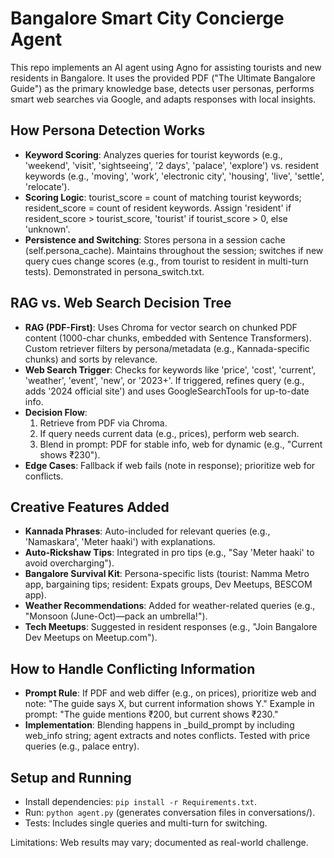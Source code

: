 # Bangalore Smart City Concierge Agent

This repo implements an AI agent using Agno for assisting tourists and new residents in Bangalore. It uses the provided PDF ("The Ultimate Bangalore Guide") as the primary knowledge base, detects user personas, performs smart web searches via Google, and adapts responses with local insights.

## How Persona Detection Works
- **Keyword Scoring**: Analyzes queries for tourist keywords (e.g., 'weekend', 'visit', 'sightseeing', '2 days', 'palace', 'explore') vs. resident keywords (e.g., 'moving', 'work', 'electronic city', 'housing', 'live', 'settle', 'relocate').
- **Scoring Logic**: tourist_score = count of matching tourist keywords; resident_score = count of resident keywords. Assign 'resident' if resident_score > tourist_score, 'tourist' if tourist_score > 0, else 'unknown'.
- **Persistence and Switching**: Stores persona in a session cache (self.persona_cache). Maintains throughout the session; switches if new query cues change scores (e.g., from tourist to resident in multi-turn tests). Demonstrated in persona_switch.txt.

## RAG vs. Web Search Decision Tree
- **RAG (PDF-First)**: Uses Chroma for vector search on chunked PDF content (1000-char chunks, embedded with Sentence Transformers). Custom retriever filters by persona/metadata (e.g., Kannada-specific chunks) and sorts by relevance.
- **Web Search Trigger**: Checks for keywords like 'price', 'cost', 'current', 'weather', 'event', 'new', or '2023+'. If triggered, refines query (e.g., adds '2024 official site') and uses GoogleSearchTools for up-to-date info.
- **Decision Flow**:
  1. Retrieve from PDF via Chroma.
  2. If query needs current data (e.g., prices), perform web search.
  3. Blend in prompt: PDF for stable info, web for dynamic (e.g., "Current shows ₹230").
- **Edge Cases**: Fallback if web fails (note in response); prioritize web for conflicts.

## Creative Features Added
- **Kannada Phrases**: Auto-included for relevant queries (e.g., 'Namaskara', 'Meter haaki') with explanations.
- **Auto-Rickshaw Tips**: Integrated in pro tips (e.g., "Say 'Meter haaki' to avoid overcharging").
- **Bangalore Survival Kit**: Persona-specific lists (tourist: Namma Metro app, bargaining tips; resident: Expats groups, Dev Meetups, BESCOM app).
- **Weather Recommendations**: Added for weather-related queries (e.g., "Monsoon (June-Oct)—pack an umbrella!").
- **Tech Meetups**: Suggested in resident responses (e.g., "Join Bangalore Dev Meetups on Meetup.com").

## How to Handle Conflicting Information
- **Prompt Rule**: If PDF and web differ (e.g., on prices), prioritize web and note: "The guide says X, but current information shows Y." Example in prompt: "The guide mentions ₹200, but current shows ₹230."
- **Implementation**: Blending happens in _build_prompt by including web_info string; agent extracts and notes conflicts. Tested with price queries (e.g., palace entry).

## Setup and Running
- Install dependencies: `pip install -r Requirements.txt`.
- Run: `python agent.py` (generates conversation files in conversations/).
- Tests: Includes single queries and multi-turn for switching.

Limitations: Web results may vary; documented as real-world challenge.
